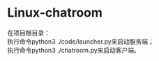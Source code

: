 # Linux-chatroom

在项目根目录：  
执行命令python3 ./code/launcher.py来启动服务端；  
执行命令python3 ./chatroom.py来启动客户端。
